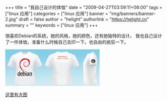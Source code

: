 +++
title = "我自己设计的体恤"
date = "2009-04-27T03:59:11+08:00"
tags = ["linux 应用"]
categories = ["linux 应用"]
banner = "img/banners/banner-2.jpg"
draft = false
author = "helight"
authorlink = "https://helight.cn"
summary = ""
keywords = ["linux 应用"]
+++

很喜欢Debian的系统，她的风格，她的颜色，还有她独特的设计。
我也自己设计了一件体恤，准备什么时候自己去印一下。也自由的疯狂一下。
<!--more-->

![../../imgs/2009/04/t-shirt-debian.png](../../imgs/2009/04/t-shirt-debian-300x117.png)

[这里有大图](../../imgs/2009/04/t-shirt-debian.png)